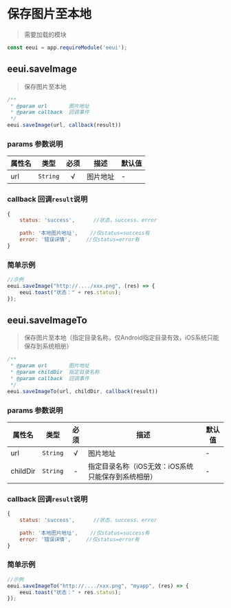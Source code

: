 # 保存图片至本地

> 需要加载的模块

```js
const eeui = app.requireModule('eeui');
```

## eeui.saveImage

> 保存图片至本地

```js
/**
 * @param url       图片地址
 * @param callback  回调事件
 */
eeui.saveImage(url, callback(result))
```

### params 参数说明

| 属性名 | 类型 | 必须 | 描述 | 默认值 |
| --- | --- | :-: | --- | --- |
| url | `String` | √ | 图片地址 | - |

### callback 回调`result`说明

```js
{
    status: 'success',      //状态，success、error
    
    path: '本地图片地址',    //仅status=success有
    error: '错误详情',     //仅status=error有
}
```

### 简单示例

```js
//示例
eeui.saveImage("http://..../xxx.png", (res) => {
    eeui.toast("状态：" + res.status);
});
```


## eeui.saveImageTo <Tag date="20191214" :value="['1.0.34+']"/>

> 保存图片至本地（指定目录名称，仅Android指定目录有效，iOS系统只能保存到系统相册）

```js
/**
 * @param url       图片地址
 * @param childDir  指定目录名称
 * @param callback  回调事件
 */
eeui.saveImageTo(url, childDir, callback(result))
```

### params 参数说明

| 属性名 | 类型 | 必须 | 描述 | 默认值 |
| --- | --- | :-: | --- | --- |
| url | `String` | √ | 图片地址 | - |
| childDir | `String` | - | 指定目录名称（iOS无效：iOS系统只能保存到系统相册） | - |

### callback 回调`result`说明

```js
{
    status: 'success',      //状态，success、error
    
    path: '本地图片地址',    //仅status=success有
    error: '错误详情',     //仅status=error有
}
```

### 简单示例

```js
//示例
eeui.saveImageTo("http://..../xxx.png", "myapp", (res) => {
    eeui.toast("状态：" + res.status);
});
```

